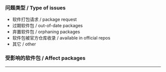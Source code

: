 ### 问题类型 / Type of issues

<!--
请只保留符合的行，删掉其它行。
Please keep only the line that suits and delete others.
-->

* 软件打包请求 / package request
* 过期软件包 / out-of-date packages
* 弃置软件包 / orphaning packages
* 软件包被官方仓库收录 / available in official repos
* 其它 / other

### 受影响的软件包 / Affect packages

<!--
请每行一个包名，开头加上 `* `（注意星号后有一个空格）。
Please write one package name per line, prefixing with `* `
(Note there is a space after the star).

对于软件打包请求，此项可不填。
Not necessary for package requests.
-->

----
<!--
补充信息请写在此处。
Write other details here.

对于软件打包请求，请额外提供以下信息：
For package requests, please add the following info:
* 简述 / Brief Description
* 主要语言和工具链 / Main Languages and Toolchains
* 上游链接 / Upstream Link
* 为何需要这个软件包 / Why Need This Package
-->
